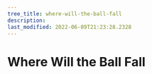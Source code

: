 ```yaml
---
tree_title: where-will-the-ball-fall
description: 
last_modified: 2022-06-09T21:23:28.2328
---
```


# Where Will the Ball Fall
